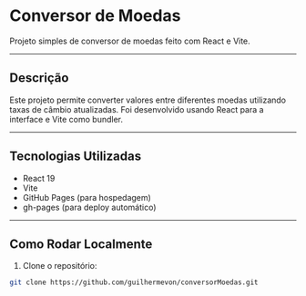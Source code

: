 # Conversor de Moedas

Projeto simples de conversor de moedas feito com React e Vite.

---

## Descrição

Este projeto permite converter valores entre diferentes moedas utilizando taxas de câmbio atualizadas. Foi desenvolvido usando React para a interface e Vite como bundler.

---

## Tecnologias Utilizadas

- React 19
- Vite
- GitHub Pages (para hospedagem)
- gh-pages (para deploy automático)

---

## Como Rodar Localmente

1. Clone o repositório:

```bash
git clone https://github.com/guilhermevon/conversorMoedas.git
